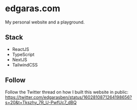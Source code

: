 # edgaras.com

My personal website and a playground.

## Stack

-   ReactJS
-   TypeScript
-   NextJS
-   TailwindCSS

## Follow

Follow the Twitter thread on how I built this website in public: https://twitter.com/edgarasben/status/1602810871264198656?s=20&t=Tkszhy_7R_U-PwfUc7_dBQ
